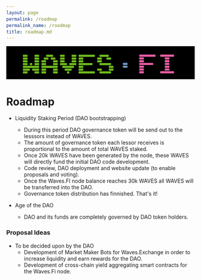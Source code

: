 ```yaml
---
layout: page
permalink: /roadmap
permalink_name: /roadmap
title: roadmap.md
---
```

<img src="assets/wavesfilogo.png" class="detail_header">

# Roadmap

- Liquidity Staking Period (DAO bootstrapping)
  * During this period DAO governance token will be send out to the lesssors instead of WAVES.
  * The amount of governance token each lessor receives is proportional to the amount of total WAVES staked.
  * Once 20k WAVES have been generated by the node, these WAVES will directly fund the 
   initial DAO code development.
  * Code review, DAO deployment and website update (to enable proposals and voting).
  * Once the Waves.FI node balance reaches 30k WAVES all WAVES will be transferred into the DAO.
  * Governance token distribution has finnished. That's it!
  
- Age of the DAO
  * DAO and its funds are completely governed by DAO token holders.
  

### Proposal Ideas

- To be decided upon by the DAO
  * Development of Market Maker Bots for Waves.Exchange in order to increase liquidity 
   and earn rewards for the DAO.
   * Development of cross-chain yield aggregating smart contracts for the Waves.Fi node.
 
